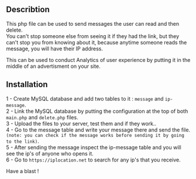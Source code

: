 ## Describtion 

This php file can be used to send messages the user can read and then delete. <br> 
You can't stop someone else from seeing it if they had the link, but they can't stop you from knowing about it, because anytime someone reads the message, you will have their IP address.

This can be used to conduct Analytics of user experience by putting it in the middle of an advertisment on your site.

## Installation 

1 - Create MySQL database and add two tables to it : `message` and `ip-message`.<br>
2 - Link the MySQL database by putting the configuration at the top of both `main.php` and `delete.php` files.<br>
3 - Upload the files to your server, test them and if they work..<br>
4 - Go to the message table and write your message there and send the file. <br>
  `(note: you can check if the message works before sending it by going to the link)`.<br>
5 - After sending the message inspect the ip-message table and you will see the ip's of anyone who opens it. <br>
6 - Go to `https://iplocation.net` to search for any ip's that you receive.<br>

Have a blast !

